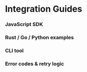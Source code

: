 # Integration Guides

### JavaScript SDK

### Rust / Go / Python examples

### CLI tool

### Error codes & retry logic